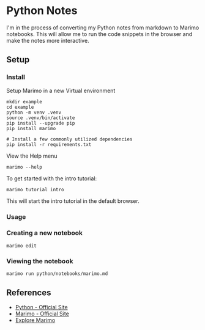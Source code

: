 # Python Notes

I'm in the process of converting my Python notes from markdown to Marimo notebooks. This will allow me to 
run the code snippets in the browser and make the notes more interactive.

## Setup

### Install

Setup Marimo in a new Virtual environment
```shell
mkdir example
cd example
python -m venv .venv
source .venv/bin/activate
pip install --upgrade pip
pip install marimo

# Install a few commonly utilized dependencies
pip install -r requirements.txt
```

View the Help menu

```shell
marimo --help
```

To get started with the intro tutorial:

```shell
marimo tutorial intro
```

This will start the intro tutorial in the default browser.

### Usage

### Creating a new notebook

```shell
marimo edit
```

### Viewing the notebook

```shell
marimo run python/notebooks/marimo.md
```

## References

- [Python - Official Site](https://www.python.org/)
- [Marimo - Official Site](https://marimo.io/)
- [Explore Marimo](https://medium.com/featurepreneur/bored-of-jupyter-notebook-lets-explore-marimo-63a5bc1c98ed)
